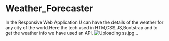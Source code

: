# Weather_Forecaster
In the Responsive Web Application U can have the details of the weather for any city of the world.Here the tech used in HTM,CSS,JS,Bootstrap and to get the weather info we have used an API.
![Uploading ss.jpg…]()
